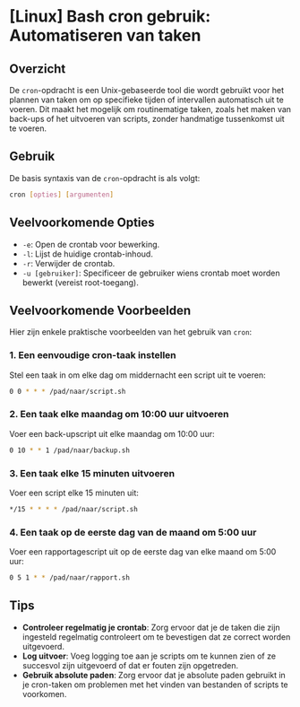 # [Linux] Bash cron gebruik: Automatiseren van taken

## Overzicht
De `cron`-opdracht is een Unix-gebaseerde tool die wordt gebruikt voor het plannen van taken om op specifieke tijden of intervallen automatisch uit te voeren. Dit maakt het mogelijk om routinematige taken, zoals het maken van back-ups of het uitvoeren van scripts, zonder handmatige tussenkomst uit te voeren.

## Gebruik
De basis syntaxis van de `cron`-opdracht is als volgt:

```bash
cron [opties] [argumenten]
```

## Veelvoorkomende Opties
- `-e`: Open de crontab voor bewerking.
- `-l`: Lijst de huidige crontab-inhoud.
- `-r`: Verwijder de crontab.
- `-u [gebruiker]`: Specificeer de gebruiker wiens crontab moet worden bewerkt (vereist root-toegang).

## Veelvoorkomende Voorbeelden
Hier zijn enkele praktische voorbeelden van het gebruik van `cron`:

### 1. Een eenvoudige cron-taak instellen
Stel een taak in om elke dag om middernacht een script uit te voeren:

```bash
0 0 * * * /pad/naar/script.sh
```

### 2. Een taak elke maandag om 10:00 uur uitvoeren
Voer een back-upscript uit elke maandag om 10:00 uur:

```bash
0 10 * * 1 /pad/naar/backup.sh
```

### 3. Een taak elke 15 minuten uitvoeren
Voer een script elke 15 minuten uit:

```bash
*/15 * * * * /pad/naar/script.sh
```

### 4. Een taak op de eerste dag van de maand om 5:00 uur
Voer een rapportagescript uit op de eerste dag van elke maand om 5:00 uur:

```bash
0 5 1 * * /pad/naar/rapport.sh
```

## Tips
- **Controleer regelmatig je crontab**: Zorg ervoor dat je de taken die zijn ingesteld regelmatig controleert om te bevestigen dat ze correct worden uitgevoerd.
- **Log uitvoer**: Voeg logging toe aan je scripts om te kunnen zien of ze succesvol zijn uitgevoerd of dat er fouten zijn opgetreden.
- **Gebruik absolute paden**: Zorg ervoor dat je absolute paden gebruikt in je cron-taken om problemen met het vinden van bestanden of scripts te voorkomen.